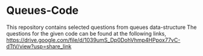 # Queues-Code
This repository contains selected questions from queues data-structure
The questions for the given code can be found at the following links,
https://drive.google.com/file/d/1039umS_Dp0DohVhmp4HPpox77vC-dTtV/view?usp=share_link
